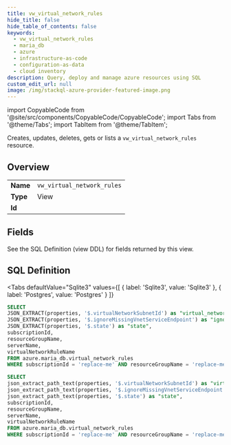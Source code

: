 ```yaml
--- 
title: vw_virtual_network_rules
hide_title: false
hide_table_of_contents: false
keywords:
  - vw_virtual_network_rules
  - maria_db
  - azure
  - infrastructure-as-code
  - configuration-as-data
  - cloud inventory
description: Query, deploy and manage azure resources using SQL
custom_edit_url: null
image: /img/stackql-azure-provider-featured-image.png
---
```


import CopyableCode from '@site/src/components/CopyableCode/CopyableCode';
import Tabs from '@theme/Tabs';
import TabItem from '@theme/TabItem';

Creates, updates, deletes, gets or lists a <code>vw_virtual_network_rules</code> resource.

## Overview
<table><tbody>
<tr><td><b>Name</b></td><td><code>vw_virtual_network_rules</code></td></tr>
<tr><td><b>Type</b></td><td>View</td></tr>
<tr><td><b>Id</b></td><td><CopyableCode code="azure.maria_db.vw_virtual_network_rules" /></td></tr>
</tbody></table>

## Fields

See the SQL Definition (view DDL) for fields returned by this view.

## SQL Definition

<Tabs
defaultValue="Sqlite3"
values={[
{ label: 'Sqlite3', value: 'Sqlite3' },
{ label: 'Postgres', value: 'Postgres' }
]}
>
<TabItem value="Sqlite3">

```sql
SELECT
JSON_EXTRACT(properties, '$.virtualNetworkSubnetId') as "virtual_network_subnet_id",
JSON_EXTRACT(properties, '$.ignoreMissingVnetServiceEndpoint') as "ignore_missing_vnet_service_endpoint",
JSON_EXTRACT(properties, '$.state') as "state",
subscriptionId,
resourceGroupName,
serverName,
virtualNetworkRuleName
FROM azure.maria_db.virtual_network_rules
WHERE subscriptionId = 'replace-me' AND resourceGroupName = 'replace-me' AND serverName = 'replace-me';
```

</TabItem>
<TabItem value="Postgres">

```sql
SELECT
json_extract_path_text(properties, '$.virtualNetworkSubnetId') as "virtual_network_subnet_id",
json_extract_path_text(properties, '$.ignoreMissingVnetServiceEndpoint') as "ignore_missing_vnet_service_endpoint",
json_extract_path_text(properties, '$.state') as "state",
subscriptionId,
resourceGroupName,
serverName,
virtualNetworkRuleName
FROM azure.maria_db.virtual_network_rules
WHERE subscriptionId = 'replace-me' AND resourceGroupName = 'replace-me' AND serverName = 'replace-me';
```

</TabItem>
</Tabs>
